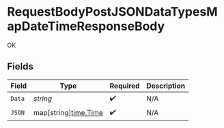 # RequestBodyPostJSONDataTypesMapDateTimeResponseBody

OK


## Fields

| Field                                                | Type                                                 | Required                                             | Description                                          |
| ---------------------------------------------------- | ---------------------------------------------------- | ---------------------------------------------------- | ---------------------------------------------------- |
| `Data`                                               | *string*                                             | :heavy_check_mark:                                   | N/A                                                  |
| `JSON`                                               | map[string][time.Time](https://pkg.go.dev/time#Time) | :heavy_check_mark:                                   | N/A                                                  |